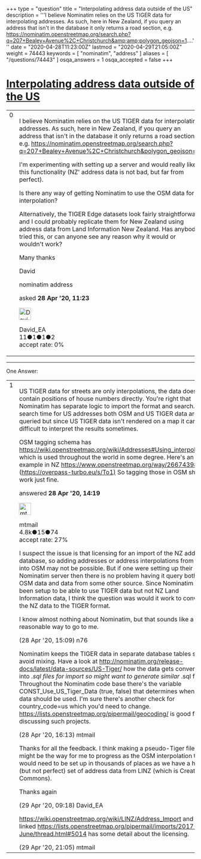 +++
type = "question"
title = "Interpolating address data outside of the US"
description = '''I believe Nominatim relies on the US TIGER data for interpolating addresses. As such, here in New Zealand, if you query an address that isn&#x27;t in the database it only returns a road section, e.g. https://nominatim.openstreetmap.org/search.php?q=207+Bealey+Avenue%2C+Christchurch&amp;amp;polygon_geojson=1....'''
date = "2020-04-28T11:23:00Z"
lastmod = "2020-04-29T21:05:00Z"
weight = 74443
keywords = [ "nominatim", "address" ]
aliases = [ "/questions/74443" ]
osqa_answers = 1
osqa_accepted = false
+++

<div class="headNormal">

# [Interpolating address data outside of the US](/questions/74443/interpolating-address-data-outside-of-the-us)

</div>

<div id="main-body">

<div id="askform">

<table id="question-table" style="width:100%;">
<colgroup>
<col style="width: 50%" />
<col style="width: 50%" />
</colgroup>
<tbody>
<tr>
<td style="width: 30px; vertical-align: top"><div class="vote-buttons">
<span id="post-74443-upvote" class="ajax-command post-vote up" rel="nofollow" title="I like this post (click again to cancel)"> </span>
<div id="post-74443-score" class="post-score" title="current number of votes">
0
</div>
<span id="post-74443-downvote" class="ajax-command post-vote down" rel="nofollow" title="I dont like this post (click again to cancel)"> </span> <span id="favorite-mark" class="ajax-command favorite-mark" rel="nofollow" title="mark/unmark this question as favorite (click again to cancel)"> </span>
<div id="favorite-count" class="favorite-count">
&#10;</div>
</div></td>
<td><div id="item-right">
<div class="question-body">
<p>I believe Nominatim relies on the US TIGER data for interpolating addresses. As such, here in New Zealand, if you query an address that isn't in the database it only returns a road section, e.g. <a href="https://nominatim.openstreetmap.org/search.php?q=207+Bealey+Avenue%2C+Christchurch&amp;polygon_geojson=1">https://nominatim.openstreetmap.org/search.php?q=207+Bealey+Avenue%2C+Christchurch&amp;polygon_geojson=1</a>.</p>
<p>I'm experimenting with setting up a server and would really like this functionality (NZ' address data is not bad, but far from perfect).</p>
<p>Is there any way of getting Nominatim to use the OSM data for interpolation?</p>
<p>Alternatively, the TIGER Edge datasets look fairly straightforward and I could probably replicate them for New Zealand using address data from Land Information New Zealand. Has anybody tried this, or can anyone see any reason why it would or wouldn't work?</p>
<p>Many thanks</p>
<p>David</p>
</div>
<div id="question-tags" class="tags-container tags">
<span class="post-tag tag-link-nominatim" rel="tag" title="see questions tagged &#39;nominatim&#39;">nominatim</span> <span class="post-tag tag-link-address" rel="tag" title="see questions tagged &#39;address&#39;">address</span>
</div>
<div id="question-controls" class="post-controls">
&#10;</div>
<div class="post-update-info-container">
<div class="post-update-info post-update-info-user">
<p>asked <strong>28 Apr '20, 11:23</strong></p>
<img src="https://secure.gravatar.com/avatar/2b079d7eebde58255d6c812e4ced9973?s=32&amp;d=identicon&amp;r=g" class="gravatar" width="32" height="32" alt="David_EA&#39;s gravatar image" />
<p><span>David_EA</span><br />
<span class="score" title="11 reputation points">11</span><span title="1 badges"><span class="badge1">●</span><span class="badgecount">1</span></span><span title="1 badges"><span class="silver">●</span><span class="badgecount">1</span></span><span title="2 badges"><span class="bronze">●</span><span class="badgecount">2</span></span><br />
<span class="accept_rate" title="Rate of the user&#39;s accepted answers">accept rate:</span> <span title="David_EA has no accepted answers">0%</span></p>
</div>
</div>
<div id="comments-container-74443" class="comments-container">
&#10;</div>
<div id="comment-tools-74443" class="comment-tools">
&#10;</div>
<div class="clear">
&#10;</div>
<div id="comment-74443-form-container" class="comment-form-container">
&#10;</div>
<div class="clear">
&#10;</div>
</div></td>
</tr>
</tbody>
</table>

------------------------------------------------------------------------

<div class="tabBar">

<span id="sort-top"></span>

<div class="headQuestions">

One Answer:

</div>

</div>

<span id="74445"></span>

<div id="answer-container-74445" class="answer">

<table style="width:100%;">
<colgroup>
<col style="width: 50%" />
<col style="width: 50%" />
</colgroup>
<tbody>
<tr>
<td style="width: 30px; vertical-align: top"><div class="vote-buttons">
<span id="post-74445-upvote" class="ajax-command post-vote up" rel="nofollow" title="I like this post (click again to cancel)"> </span>
<div id="post-74445-score" class="post-score" title="current number of votes">
1
</div>
<span id="post-74445-downvote" class="ajax-command post-vote down" rel="nofollow" title="I dont like this post (click again to cancel)"> </span>
</div></td>
<td><div class="item-right">
<div class="answer-body">
<p>US TIGER data for streets are only interpolations, the data doesn't contain positions of house numbers directly. You're right that Nominatim has separate logic to import the format and search. At search time for US addresses both OSM and US TIGER data are queried but since US TIGER data isn't rendered on a map it can be difficult to interpret the results sometimes.</p>
<p>OSM tagging schema has <a href="https://wiki.openstreetmap.org/wiki/Addresses#Using_interpolation">https://wiki.openstreetmap.org/wiki/Addresses#Using_interpolation</a> which is used throughout the world in some degree. Here's an example in NZ <a href="https://www.openstreetmap.org/way/266743982">https://www.openstreetmap.org/way/266743982</a> (<a href="https://overpass-turbo.eu/s/To1)">https://overpass-turbo.eu/s/To1)</a> So tagging those in OSM should work just fine.</p>
</div>
<div class="answer-controls post-controls">
&#10;</div>
<div class="post-update-info-container">
<div class="post-update-info post-update-info-user">
<p>answered <strong>28 Apr '20, 14:19</strong></p>
<img src="https://secure.gravatar.com/avatar/96aad1e1801b7ea36fba50687924c935?s=32&amp;d=identicon&amp;r=g" class="gravatar" width="32" height="32" alt="mtmail&#39;s gravatar image" />
<p><span>mtmail</span><br />
<span class="score" title="4757 reputation points"><span>4.8k</span></span><span title="15 badges"><span class="silver">●</span><span class="badgecount">15</span></span><span title="74 badges"><span class="bronze">●</span><span class="badgecount">74</span></span><br />
<span class="accept_rate" title="Rate of the user&#39;s accepted answers">accept rate:</span> <span title="mtmail has 50 accepted answers">27%</span></p>
</div>
</div>
<div id="comments-container-74445" class="comments-container">
<span id="74446"></span>
<div id="comment-74446" class="comment">
<div id="post-74446-score" class="comment-score">
&#10;</div>
<div class="comment-text">
<p>I suspect the issue is that licensing for an import of the NZ address database, so adding addresses or address interpolations from it into OSM may not be possible. But if one were setting up their own Nominatim server then there is no problem having it query both OSM data and data from some other source. Since Nominatim has been setup to be able to use TIGER data but not NZ Land Information data, I think the question was would it work to convert the NZ data to the TIGER format.</p>
<p>I know almost nothing about Nominatim, but that sounds like a reasonable way to go to me.</p>
</div>
<div id="comment-74446-info" class="comment-info">
<span class="comment-age">(28 Apr '20, 15:09)</span> <span class="comment-user userinfo">n76</span>
</div>
</div>
<span id="74450"></span>
<div id="comment-74450" class="comment">
<div id="post-74450-score" class="comment-score">
&#10;</div>
<div class="comment-text">
<p>Nominatim keeps the TIGER data in separate database tables so avoid mixing. Have a look at <a href="http://nominatim.org/release-docs/latest/data-sources/US-Tiger/">http://nominatim.org/release-docs/latest/data-sources/US-Tiger/</a> how the data gets converted into <em>.sql files for import so might want to generate similar</em> .sql files. Throughout the Nominatim code base there's the variable CONST_Use_US_Tiger_Data (true, false) that determines when the data should be used. I'm sure there's another check for country_code=us which you'd need to change. <a href="https://lists.openstreetmap.org/pipermail/geocoding/">https://lists.openstreetmap.org/pipermail/geocoding/</a> is good for discussing such projects.</p>
</div>
<div id="comment-74450-info" class="comment-info">
<span class="comment-age">(28 Apr '20, 16:13)</span> <span class="comment-user userinfo">mtmail</span>
</div>
</div>
<span id="74466"></span>
<div id="comment-74466" class="comment">
<div id="post-74466-score" class="comment-score">
&#10;</div>
<div class="comment-text">
<p>Thanks for all the feedback. I think making a pseudo-Tiger file might be the way for me to progress as the OSM interpolation tag would need to be set up in thousands of places as we have a high (but not perfect) set of address data from LINZ (which is Creative Commons).</p>
<p>Thanks again</p>
</div>
<div id="comment-74466-info" class="comment-info">
<span class="comment-age">(29 Apr '20, 09:18)</span> <span class="comment-user userinfo">David_EA</span>
</div>
</div>
<span id="74486"></span>
<div id="comment-74486" class="comment">
<div id="post-74486-score" class="comment-score">
&#10;</div>
<div class="comment-text">
<p><a href="https://wiki.openstreetmap.org/wiki/LINZ/Address_Import">https://wiki.openstreetmap.org/wiki/LINZ/Address_Import</a> and the linked <a href="https://lists.openstreetmap.org/pipermail/imports/2017-June/thread.html#5014">https://lists.openstreetmap.org/pipermail/imports/2017-June/thread.html#5014</a> has some detail about the licensing.</p>
</div>
<div id="comment-74486-info" class="comment-info">
<span class="comment-age">(29 Apr '20, 21:05)</span> <span class="comment-user userinfo">mtmail</span>
</div>
</div>
</div>
<div id="comment-tools-74445" class="comment-tools">
&#10;</div>
<div class="clear">
&#10;</div>
<div id="comment-74445-form-container" class="comment-form-container">
&#10;</div>
<div class="clear">
&#10;</div>
</div></td>
</tr>
</tbody>
</table>

</div>

<div class="paginator-container-left">

</div>

</div>

</div>

